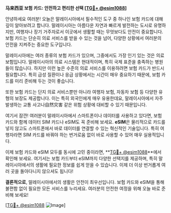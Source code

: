 **马来西亚 보험 카드: 안전하고 편리한 선택 [[TG💪+ @esim1088](https://t.me/s/esim1088)]**

안녕하세요 여러분! 오늘은 말레이시아에서 필수적인 도구 중 하나인 보험 카드에 대해 깊이 알아보려고 합니다. 말레이시아는 아름다운 자연과 빠르게 발전하는 도시로 유명하지만, 여행자나 장기 거주자로서 이곳에서 생활할 때는 무엇보다도 안전이 중요합니다. 보험 카드는 단순히 의료 서비스를 받을 수 있는 것을 넘어, 다양한 상황에서 여러분의 안전을 지켜주는 중요한 도구입니다.

말레이시아에는 여러 종류의 보험 카드가 있으며, 그중에서도 가장 인기 있는 것은 의료 보험입니다. 말레이시아의 의료 시스템은 현대적이며, 특히 국제 표준을 충족하는 병원들이 많습니다. 하지만 이런 높은 수준의 의료 서비스를 이용하려면 보험 카드가 반드시 필요합니다. 특히 급성 질환이나 응급 상황에서는 시간이 매우 중요하기 때문에, 보험 카드를 미리 준비해 두는 것이 좋습니다.

또한 보험 카드는 단지 의료 서비스뿐만 아니라 여행자 보험, 자동차 보험 등 다양한 유형의 보장도 제공합니다. 이는 특히 외국인에게 매우 유용한데요, 말레이시아에서 자주 발생하는 교통 사고나自然灾害 같은 위험 상황에 대비할 수 있기 때문입니다.

여기서 잠깐! 여러분이 말레이시아에서 스마트폰이나 데이터를 사용하고 있다면, 보험 카드와 함께 데이터 SIM 카드나 eSIM도 꼭 준비해 보세요. **eSIM**은 물리적으로 카드를 넣지 않고도 스마트폰에서 바로 데이터를 연결할 수 있는 혁신적인 기술입니다. 특히 여행자라면 SIM 카드를 바꿔야 하는 번거로움 없이 바로 사용할 수 있어 매우 실용적입니다.

이제 보험 카드와 eSIM 모두를 동시에 고민 중이라면, **[TG💪+ @esim1088](https://t.me/s/esim1088)**에서 확인해 보세요. 여기서는 보험 카드부터 eSIM까지 다양한 선택지를 제공하며, 특히 말레이시아에서의 생활에 필요한 정보를 쉽게 얻을 수 있습니다. 이제 더 이상 번거롭게 여러 곳을 돌아다니지 않으셔도 됩니다!

**결론적으로**, 말레이시아에서의 생활은 안전이 최우선입니다. 보험 카드와 eSIM을 통해 불편함 없이 필요한 모든 서비스를 누리세요. 여러분의 안전한 여정을 위해 오늘 바로 준비해 보세요! 

[[TG💪+ @esim1088](https://t.me/s/esim1088) ![Image](https://i.postimg.cc/Y0z9fWf4/image.png)]